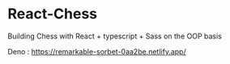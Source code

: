 # React-Chess
Building Chess with React + typescript + Sass on the OOP basis

Deno : https://remarkable-sorbet-0aa2be.netlify.app/
